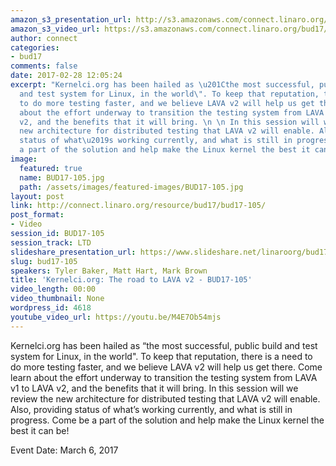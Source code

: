 ```yaml
---
amazon_s3_presentation_url: http://s3.amazonaws.com/connect.linaro.org/bud17/Presentations/BUD17-105%20-%20KernelCI-%20Road%20to%20LAVA%20v2.pdf
amazon_s3_video_url: https://s3.amazonaws.com/connect.linaro.org/bud17/Videos/Monday/BUD17-105%20The%20road%20to%20LAVA%20v2.mp4
author: connect
categories:
- bud17
comments: false
date: 2017-02-28 12:05:24
excerpt: "Kernelci.org has been hailed as \u201Cthe most successful, public build
  and test system for Linux, in the world\". To keep that reputation, there is a need
  to do more testing faster, and we believe LAVA v2 will help us get there. Come learn
  about the effort underway to transition the testing system from LAVA v1 to LAVA
  v2, and the benefits that it will bring. \n \n In this session will we review the
  new architecture for distributed testing that LAVA v2 will enable. Also, providing
  status of what\u2019s working currently, and what is still in progress. Come be
  a part of the solution and help make the Linux kernel the best it can be!"
image:
  featured: true
  name: BUD17-105.jpg
  path: /assets/images/featured-images/BUD17-105.jpg
layout: post
link: http://connect.linaro.org/resource/bud17/bud17-105/
post_format:
- Video
session_id: BUD17-105
session_track: LTD
slideshare_presentation_url: https://www.slideshare.net/linaroorg/bud17105-kernelciorg-the-road-to-lava-v2
slug: bud17-105
speakers: Tyler Baker, Matt Hart, Mark Brown
title: 'Kernelci.org: The road to LAVA v2 - BUD17-105'
video_length: 00:00
video_thumbnail: None
wordpress_id: 4618
youtube_video_url: https://youtu.be/M4E7Ob54mjs
---
```


Kernelci.org has been hailed as “the most successful, public build and test system for Linux, in the world". To keep that reputation, there is a need to do more testing faster, and we believe LAVA v2 will help us get there. Come learn about the effort underway to transition the testing system from LAVA v1 to LAVA v2, and the benefits that it will bring. In this session will we review the new architecture for distributed testing that LAVA v2 will enable. Also, providing status of what’s working currently, and what is still in progress. Come be a part of the solution and help make the Linux kernel the best it can be!

Event Date: March 6, 2017